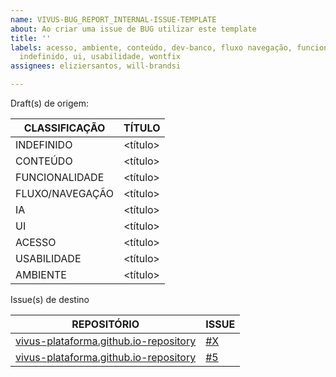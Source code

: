 ```yaml
---
name: VIVUS-BUG_REPORT_INTERNAL-ISSUE-TEMPLATE
about: Ao criar uma issue de BUG utilizar este template
title: ''
labels: acesso, ambiente, conteúdo, dev-banco, fluxo navegação, funcionalidade, ia,
  indefinido, ui, usabilidade, wontfix
assignees: eliziersantos, will-brandsi

---
```


Draft(s) de origem:

|CLASSIFICAÇÃO|TÍTULO|
|--|--|
|INDEFINIDO|<título>|
|CONTEÚDO|<título>|
|FUNCIONALIDADE|<título>|
|FLUXO/NAVEGAÇÃO|<título>|
|IA|<título>|
|UI|<título>|
|ACESSO|<título>|
|USABILIDADE|<título>|
|AMBIENTE|<título>|

Issue(s) de destino

|REPOSITÓRIO|ISSUE|
|--|--|
|[vivus-plataforma.github.io-repository](https://github.com/vivus-plataforma/vivus-ti-repository)|[#X](https://github.com/vivus-plataforma/vivus-ti-repository/issues/X)|
|[vivus-plataforma.github.io-repository](https://github.com/vivus-plataforma/vivus-ti-repository)|[#5](https://github.com/vivus-plataforma/vivus-plataforma.github.io-repository/issues/5)|
